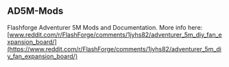 ## AD5M-Mods

Flashforge Adventurer 5M Mods and Documentation. More info here: [www.reddit.com/r/FlashForge/comments/1jyhs82/adventurer_5m_diy_fan_expansion_board/](https://www.reddit.com/r/FlashForge/comments/1jyhs82/adventurer_5m_diy_fan_expansion_board/)
